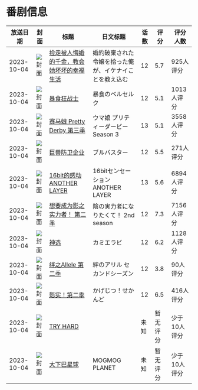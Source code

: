 # 番剧信息

|放送日期|封面|标题|日文标题|话数|评分|评分人数|
|---|---|---|---|---|---|---|
|2023-10-04|![封面](https://lain.bgm.tv/pic/cover/c/6d/7a/398922_ORyRa.jpg)|[捡走被人悔婚的千金，教会她坏坏的幸福生活](https://bangumi.tv/subject/398922)|婚約破棄された令嬢を拾った俺が、イケナイことを教え込む|12|5.7|925人评分|
|2023-10-04|![封面](https://lain.bgm.tv/pic/cover/c/d0/9c/406180_zvAgW.jpg)|[暴食狂战士](https://bangumi.tv/subject/406180)|暴食のベルセルク|12|5.1|1013人评分|
|2023-10-04|![封面](https://lain.bgm.tv/pic/cover/c/c1/30/407332_0I58c.jpg)|[赛马娘 Pretty Derby 第三季](https://bangumi.tv/subject/407332)|ウマ娘 プリティーダービー Season 3|13|5.1|3558人评分|
|2023-10-04|![封面](https://lain.bgm.tv/pic/cover/c/c1/b6/408361_Lnsqi.jpg)|[巨兽防卫企业](https://bangumi.tv/subject/408361)|ブルバスター|12|5.5|271人评分|
|2023-10-04|![封面](https://lain.bgm.tv/pic/cover/c/a7/73/413741_39Urq.jpg)|[16bit的感动 ANOTHER LAYER](https://bangumi.tv/subject/413741)|16bitセンセーション ANOTHER LAYER|13|5.6|6894人评分|
|2023-10-04|![封面](https://lain.bgm.tv/pic/cover/c/86/5a/419846_UWUv4.jpg)|[想要成为影之实力者！ 第二季](https://bangumi.tv/subject/419846)|陰の実力者になりたくて！ 2nd season|12|7.3|7156人评分|
|2023-10-04|![封面](https://lain.bgm.tv/pic/cover/c/f2/70/425601_D6KQI.jpg)|[神选](https://bangumi.tv/subject/425601)|カミエラビ|12|6.2|1128人评分|
|2023-10-04|![封面](https://lain.bgm.tv/pic/cover/c/4e/d4/443147_pUKYu.jpg)|[绊之Allele 第二季](https://bangumi.tv/subject/443147)|絆のアリル セカンドシーズン|12|3.8|90人评分|
|2023-10-04|![封面](https://lain.bgm.tv/pic/cover/c/d9/de/457995_Vog7o.jpg)|[影实！第二季](https://bangumi.tv/subject/457995)|かげじつ！せかんど|12|6.5|416人评分|
|2023-10-04|![封面](https://lain.bgm.tv/pic/cover/c/96/a0/464280_rW454.jpg)|[TRY HARD](https://bangumi.tv/subject/464280)||未知|暂无评分|少于10人评分|
|2023-10-04|![封面](https://lain.bgm.tv/pic/cover/c/d6/51/480629_c0Mgc.jpg)|[大下巴星球](https://bangumi.tv/subject/480629)|MOGMOG PLANET|未知|暂无评分|少于10人评分|
